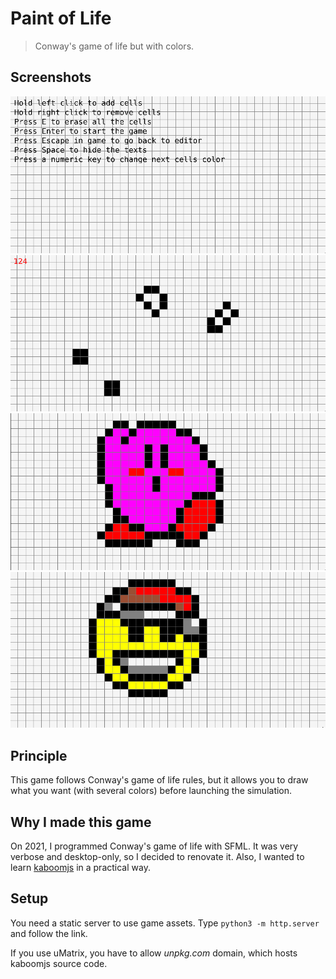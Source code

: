 # Paint of Life

> Conway's game of life but with colors.

## Screenshots

![](screenshots/default.png)
![](screenshots/game.png)
![](screenshots/kirby.png)
![](screenshots/noel.png)

## Principle

This game follows Conway's game of life rules, but it allows you to draw what you want (with several colors) before launching the simulation.

## Why I made this game

On 2021, I programmed Conway's game of life with SFML. It was very verbose and desktop-only, so I decided to renovate it.
Also, I wanted to learn [kaboomjs](kaboomjs.org) in a practical way.

## Setup

You need a static server to use game assets. Type `python3 -m http.server` and follow the link.

If you use uMatrix, you have to allow *unpkg.com* domain, which hosts kaboomjs source code.

